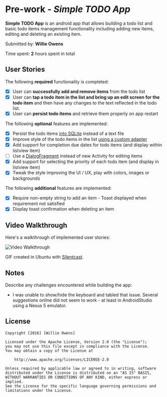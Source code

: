 # Pre-work - *Simple TODO App*

**Simple TODO App** is an android app that allows building a todo list and basic todo items management functionality including adding new items, editing and deleting an existing item.

Submitted by: **Willie Owens**

Time spent: **2** hours spent in total

## User Stories

The following **required** functionality is completed:

* [X] User can **successfully add and remove items** from the todo list
* [X] User can **tap a todo item in the list and bring up an edit screen for the todo item** and then have any changes to the text reflected in the todo list.
* [X] User can **persist todo items** and retrieve them properly on app restart

The following **optional** features are implemented:

* [X] Persist the todo items [into SQLite](http://guides.codepath.com/android/Persisting-Data-to-the-Device#sqlite) instead of a text file
* [X] Improve style of the todo items in the list [using a custom adapter](http://guides.codepath.com/android/Using-an-ArrayAdapter-with-ListView)
* [X] Add support for completion due dates for todo items (and display within listview item)
* [ ] Use a [DialogFragment](http://guides.codepath.com/android/Using-DialogFragment) instead of new Activity for editing items
* [X] Add support for selecting the priority of each todo item (and display in listview item)
* [X] Tweak the style improving the UI / UX, play with colors, images or backgrounds

The following **additional** features are implemented:

* [X] Require non-empty string to add an item - Toast displayed when requirement not satisfied
* [X] Display toast confirmation when deleting an item

## Video Walkthrough 

Here's a walkthrough of implemented user stories:

<img src='http://i.imgur.com/aBceicq.gif' title='Video Walkthrough' width='' alt='Video Walkthrough' />

GIF created in Ubuntu with [Silentcast](https://github.com/colinkeenan/silentcast).

## Notes

Describe any challenges encountered while building the app:
* I was unable to show/hide the keyboard and tabled that issue. Several suggestions online did not seem to work - at least in AndroidStudio using a Nexus 5 emulator.

## License

    Copyright [2016] [Willie Owens]

    Licensed under the Apache License, Version 2.0 (the "License");
    you may not use this file except in compliance with the License.
    You may obtain a copy of the License at

        http://www.apache.org/licenses/LICENSE-2.0

    Unless required by applicable law or agreed to in writing, software
    distributed under the License is distributed on an "AS IS" BASIS,
    WITHOUT WARRANTIES OR CONDITIONS OF ANY KIND, either express or implied.
    See the License for the specific language governing permissions and
    limitations under the License.
